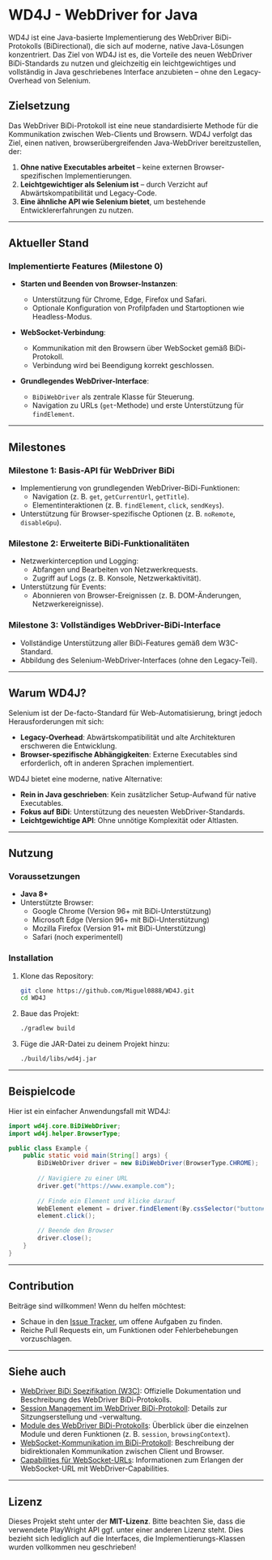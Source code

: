 # WD4J - WebDriver for Java

WD4J ist eine Java-basierte Implementierung des WebDriver BiDi-Protokolls (BiDirectional), die sich auf moderne, native Java-Lösungen konzentriert. Das Ziel von WD4J ist es, die Vorteile des neuen WebDriver BiDi-Standards zu nutzen und gleichzeitig ein leichtgewichtiges und vollständig in Java geschriebenes Interface anzubieten – ohne den Legacy-Overhead von Selenium.

## Zielsetzung

Das WebDriver BiDi-Protokoll ist eine neue standardisierte Methode für die Kommunikation zwischen Web-Clients und Browsern. WD4J verfolgt das Ziel, einen nativen, browserübergreifenden Java-WebDriver bereitzustellen, der:

1. **Ohne native Executables arbeitet** – keine externen Browser-spezifischen Implementierungen.
2. **Leichtgewichtiger als Selenium ist** – durch Verzicht auf Abwärtskompatibilität und Legacy-Code.
3. **Eine ähnliche API wie Selenium bietet**, um bestehende Entwicklererfahrungen zu nutzen.

---

## Aktueller Stand

### Implementierte Features (Milestone 0)

- **Starten und Beenden von Browser-Instanzen**:
    - Unterstützung für Chrome, Edge, Firefox und Safari.
    - Optionale Konfiguration von Profilpfaden und Startoptionen wie Headless-Modus.

- **WebSocket-Verbindung**:
    - Kommunikation mit den Browsern über WebSocket gemäß BiDi-Protokoll.
    - Verbindung wird bei Beendigung korrekt geschlossen.

- **Grundlegendes WebDriver-Interface**:
    - `BiDiWebDriver` als zentrale Klasse für Steuerung.
    - Navigation zu URLs (`get`-Methode) und erste Unterstützung für `findElement`.

---

## Milestones

### **Milestone 1: Basis-API für WebDriver BiDi**
- Implementierung von grundlegenden WebDriver-BiDi-Funktionen:
    - Navigation (z. B. `get`, `getCurrentUrl`, `getTitle`).
    - Elementinteraktionen (z. B. `findElement`, `click`, `sendKeys`).
- Unterstützung für Browser-spezifische Optionen (z. B. `noRemote`, `disableGpu`).

### **Milestone 2: Erweiterte BiDi-Funktionalitäten**
- Netzwerkinterception und Logging:
    - Abfangen und Bearbeiten von Netzwerkrequests.
    - Zugriff auf Logs (z. B. Konsole, Netzwerkaktivität).
- Unterstützung für Events:
    - Abonnieren von Browser-Ereignissen (z. B. DOM-Änderungen, Netzwerkereignisse).

### **Milestone 3: Vollständiges WebDriver-BiDi-Interface**
- Vollständige Unterstützung aller BiDi-Features gemäß dem W3C-Standard.
- Abbildung des Selenium-WebDriver-Interfaces (ohne den Legacy-Teil).

---

## Warum WD4J?

Selenium ist der De-facto-Standard für Web-Automatisierung, bringt jedoch Herausforderungen mit sich:
- **Legacy-Overhead**: Abwärtskompatibilität und alte Architekturen erschweren die Entwicklung.
- **Browser-spezifische Abhängigkeiten**: Externe Executables sind erforderlich, oft in anderen Sprachen implementiert.

WD4J bietet eine moderne, native Alternative:
- **Rein in Java geschrieben**: Kein zusätzlicher Setup-Aufwand für native Executables.
- **Fokus auf BiDi**: Unterstützung des neuesten WebDriver-Standards.
- **Leichtgewichtige API**: Ohne unnötige Komplexität oder Altlasten.

---

## Nutzung

### Voraussetzungen
- **Java 8+**
- Unterstützte Browser:
    - Google Chrome (Version 96+ mit BiDi-Unterstützung)
    - Microsoft Edge (Version 96+ mit BiDi-Unterstützung)
    - Mozilla Firefox (Version 91+ mit BiDi-Unterstützung)
    - Safari (noch experimentell)

### Installation
1. Klone das Repository:
   ```bash
   git clone https://github.com/Miguel0888/WD4J.git
   cd WD4J
   ```

2. Baue das Projekt:
   ```bash
   ./gradlew build
   ```

3. Füge die JAR-Datei zu deinem Projekt hinzu:
   ```bash
   ./build/libs/wd4j.jar
   ```

---

## Beispielcode

Hier ist ein einfacher Anwendungsfall mit WD4J:

```java
import wd4j.core.BiDiWebDriver;
import wd4j.helper.BrowserType;

public class Example {
    public static void main(String[] args) {
        BiDiWebDriver driver = new BiDiWebDriver(BrowserType.CHROME);
        
        // Navigiere zu einer URL
        driver.get("https://www.example.com");
        
        // Finde ein Element und klicke darauf
        WebElement element = driver.findElement(By.cssSelector("button#submit"));
        element.click();

        // Beende den Browser
        driver.close();
    }
}
```

---

## Contribution

Beiträge sind willkommen! Wenn du helfen möchtest:
- Schaue in den [Issue Tracker](https://github.com/Miguel0888/WD4J/issues), um offene Aufgaben zu finden.
- Reiche Pull Requests ein, um Funktionen oder Fehlerbehebungen vorzuschlagen.

------

## Siehe auch

- [WebDriver BiDi Spezifikation (W3C)](https://w3c.github.io/webdriver-bidi/): Offizielle Dokumentation und Beschreibung des WebDriver BiDi-Protokolls.
- [Session Management im WebDriver BiDi-Protokoll](https://w3c.github.io/webdriver-bidi/#session): Details zur Sitzungserstellung und -verwaltung.
- [Module des WebDriver BiDi-Protokolls](https://w3c.github.io/webdriver-bidi/#modules): Überblick über die einzelnen Module und deren Funktionen (z. B. `session`, `browsingContext`).
- [WebSocket-Kommunikation im BiDi-Protokoll](https://w3c.github.io/webdriver-bidi/#transport): Beschreibung der bidirektionalen Kommunikation zwischen Client und Browser.
- [Capabilities für WebSocket-URLs](https://developer.mozilla.org/en-US/docs/Web/WebDriver/Capabilities/webSocketUrl): Informationen zum Erlangen der WebSocket-URL mit WebDriver-Capabilities.

---

## Lizenz

Dieses Projekt steht unter der **MIT-Lizenz**. Bitte beachten Sie, dass die verwendete PlayWright API ggf. unter einer anderen Lizenz steht. Dies bezieht sich lediglich auf die Interfaces, die Implementierungs-Klassen wurden vollkommen neu geschrieben!

